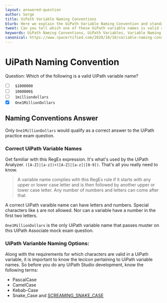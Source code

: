 ```yaml
---
layout: answered-question
author: Serge
title: UiPath Variable Naming Conventions
blurb: Here we explain the UiPath Variable Naming Convention and standard, with examples of how to CamelCase, PascalCase and SCREAMING_SNAKE_CASE your UiPath variables.
tweet: Can you tell which one of these UiPath variable names is valid and which ones are not? Correct UiPath variable names is an important part of the UiPath Associate certification.  #UiPath #mockexam #UiPathCertification
keywords: UiPath Naming Conventions, UiPath Variables, Variable Naming Conventions, 
canonical: https://www.rpacertified.com/2020/10/10/variable-naming-conventions.html
---
```

# UiPath Naming Convention

Question: Which of the following is a valid UiPath variable name?

- [ ] &nbsp;  `$1000000`
- [ ] &nbsp;  `1000000$`
- [ ] &nbsp;  `1milliondollars`
- [x] &nbsp;  `One1MillionDollars`

## Naming Conventions Answer

Only `One1MillionDollars` would qualify as a correct answer to the UiPath practice exam question.

### Correct UiPath Variable Names

Get familiar with this RegEx expression. It's what's used by the UiPath Analyzer.  `([A-Z]|[a-z])+([A-Z]|[a-z]|[0-9])`. That's all you really need to know.

> A variable name complies with this RegEx rule if it starts with any upper or lower case letter and is then followed by another upper or lower case letter. Any number of numbers and letters can come after that.

A correct UiPath varaible name can have letters and numbers. Special characters like `$` are not allowed. Nor can a variable have a number in the first two letters.

`One1MillionDollars` is the only UiPath variable name that passes muster on this UiPath Associate mock exam question.

### UiPath Varianble Naming Options:

Along with the requirements for which characters are valid in a UiPath variable, it is important to know the lecicon pertaining to UiPath variable names. So before you do any UiPath Studio development, know the following terms:

* PascalCase
* CamelCase
* Kebab-Case
* Snake_Case and <a href="https://www.rpacertified.com/2020/10/10/screaming-snake-case.html">SCREAMING_SNAKE_CASE</a>







